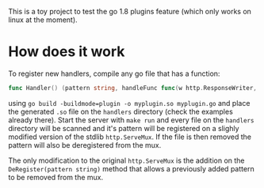This is a toy project to test the go 1.8 plugins feature (which only works on linux at the moment).

# How does it work

To register new handlers, compile any go file that has a function:

```go
func Handler() (pattern string, handleFunc func(w http.ResponseWriter, r *http.Request))
```

using `go build -buildmode=plugin -o myplugin.so myplugin.go` and place the generated `.so` file
on the `handlers` directory (check the examples already there). Start the server with `make run`
and every file on the `handlers` directory will be scanned and it's pattern will be registered on a
slighly modified version of the stdlib `http.ServeMux`. If the file is then removed the pattern will also be deregistered from the mux.

The only modification to the original `http.ServeMux` is the addition on the `DeRegister(pattern string)`
method that allows a previously added pattern to be removed from the mux.
